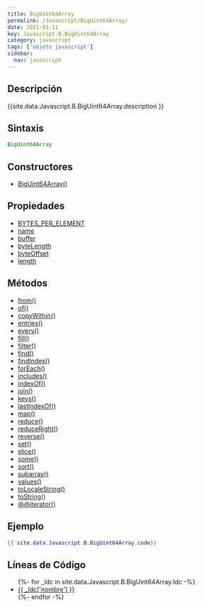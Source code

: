 ```yaml
---
title: BigUint64Array
permalink: /Javascript/BigUint64Array/
date: 2021-01-11
key: Javascript.B.BigUint64Array
category: javascript
tags: ['objeto javascript']
sidebar: 
  nav: javascript
---
```


## Descripción
{{site.data.Javascript.B.BigUint64Array.description }}

## Sintaxis
~~~javascript
BigUint64Array
~~~

## Constructores
* [BigUint64Array()](/Javascript/BigUint64Array/BigUint64Array/)

## Propiedades
* [BYTES_PER_ELEMENT](/Javascript/BigUint64Array/BYTES_PER_ELEMENT)
* [name](/Javascript/BigUint64Array/name)
* [buffer](/Javascript/BigUint64Array/buffer)
* [byteLength](/Javascript/BigUint64Array/byteLength)
* [byteOffset](/Javascript/BigUint64Array/byteOffset)
* [length](/Javascript/BigUint64Array/length)

## Métodos
* [from()](/Javascript/BigUint64Array/from)
* [of()](/Javascript/BigUint64Array/of)
* [copyWithin()](/Javascript/BigUint64Array/copyWithin)
* [entries()](/Javascript/BigUint64Array/entries)
* [every()](/Javascript/BigUint64Array/every)
* [fill()](/Javascript/BigUint64Array/fill)
* [filter()](/Javascript/BigUint64Array/filter)
* [find()](/Javascript/BigUint64Array/find)
* [findIndex()](/Javascript/BigUint64Array/findIndex)
* [forEach()](/Javascript/BigUint64Array/forEach)
* [includes()](/Javascript/BigUint64Array/includes)
* [indexOf()](/Javascript/BigUint64Array/indexOf)
* [join()](/Javascript/BigUint64Array/join)
* [keys()](/Javascript/BigUint64Array/keys)
* [lastIndexOf()](/Javascript/BigUint64Array/lastIndexOf)
* [map()](/Javascript/BigUint64Array/map)
* [reduce()](/Javascript/BigUint64Array/reduce)
* [reduceRight()](/Javascript/BigUint64Array/reduceRight)
* [reverse()](/Javascript/BigUint64Array/reverse)
* [set()](/Javascript/BigUint64Array/set)
* [slice()](/Javascript/BigUint64Array/slice)
* [some()](/Javascript/BigUint64Array/some)
* [sort()](/Javascript/BigUint64Array/sort)
* [subarray()](/Javascript/BigUint64Array/subarray)
* [values()](/Javascript/BigUint64Array/values)
* [toLocaleString()](/Javascript/BigUint64Array/toLocaleString)
* [toString()](/Javascript/BigUint64Array/toString)
* [@@iterator()](/Javascript/BigUint64Array/@@iterator)

## Ejemplo
~~~java
{{ site.data.Javascript.B.BigUint64Array.code}}
~~~

## Líneas de Código
<ul>
{%- for _ldc in site.data.Javascript.B.BigUint64Array.ldc -%}
   <li>
       <a href="{{_ldc['url'] }}">{{ _ldc['nombre'] }}</a>
   </li>
{%- endfor -%}
</ul>
